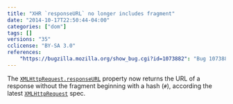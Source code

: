 ```yaml
---
title: "XHR `responseURL` no longer includes fragment"
date: "2014-10-17T22:50:44-04:00"
categories: ["dom"]
tags: []
versions: "35"
cclicense: "BY-SA 3.0"
references:
    "https://bugzilla.mozilla.org/show_bug.cgi?id=1073882": "Bug 1073882 – XMLHttpRequest.prototype.responseURL should not have fragment per latest spec"
---
```

The [`XMLHttpRequest.responseURL`](https://developer.mozilla.org/en-US/docs/Web/API/XMLHttpRequest.responseURL) property now returns the URL of a response without the fragment beginning with a hash (`#`), according the latest [`XMLHttpRequest`](https://developer.mozilla.org/en-US/docs/Web/API/XMLHttpRequest) spec.

